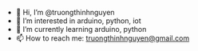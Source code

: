 - 👋 Hi, I’m @truongthinhnguyen
- 👀 I’m interested in arduino, python, iot
- 🌱 I’m currently learning arduino, python
- 📫 How to reach me: truongthinhnguyen@gmail.com

<!---
truongthinhnguyen/truongthinhnguyen is a ✨ special ✨ repository because its `README.md` (this file) appears on your GitHub profile.
You can click the Preview link to take a look at your changes.
--->
